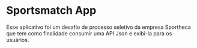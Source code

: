# Sportsmatch App
Esse aplicativo foi um desafio de processo seletivo da empresa Sportheca
que tem como finalidade consumir uma API Json e exibi-la para os usuários.

